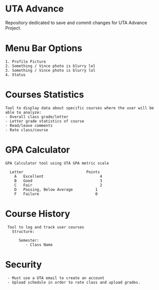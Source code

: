 # UTA Advance
Repository dedicated to save and commit changes for UTA Advance Project.

  
  # Menu Bar Options
    1. Profile Picture
    2. Something / Vince photo is blurry lol
    3. Something / Vince photo is blurry lol
    4. Status
    
  # Courses Statistics
    Tool to display data about specific courses where the user will be able to analyze:
    - Overall class grade/letter
    - Letter grade statistics of course
    - Read/leave comments
    - Rate class/course

  # GPA Calculator
    GPA Calculator tool using UTA GPA metric scale
    
      Letter                            Points
        A	Excellent	                      4
        B	Good	                          3
        C	Fair	                          2
        D	Passing, Below Average	        1
        F	Failure	                        0
          
   # Course History
     Tool to log and track user courses
       Structure:

          Semester:
             - Class Name
   
   # Security
     - Must use a UTA email to create an account
     - Upload schedule in order to rate class and upload grades.
     
     
     
    
